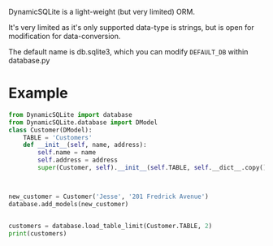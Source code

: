 
DynamicSQLite is a light-weight (but very limited) ORM.

It's very limited as it's only supported data-type is strings, but is open for modification for data-conversion.

The default name is db.sqlite3,
which you can modify `DEFAULT_DB` within database.py


# Example
```python
from DynamicSQLite import database
from DynamicSQLite.database import DModel
class Customer(DModel):
    TABLE = 'Customers'
    def __init__(self, name, address):
        self.name = name
        self.address = address
        super(Customer, self).__init__(self.TABLE, self.__dict__.copy())



new_customer = Customer('Jesse', '201 Fredrick Avenue')
database.add_models(new_customer)


customers = database.load_table_limit(Customer.TABLE, 2)
print(customers)
```
